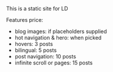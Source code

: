 This is a static site for LD

Features price:

- blog images: if placeholders supplied
- hot navigation & hero: when picked
- hovers: 3 posts
- bilingual: 5 posts
- post navigation: 10 posts
- infinite scroll or pages: 15 posts

